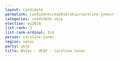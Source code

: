 ```yaml
---
layout: candidate
permalink: candidates/eu2014/ukip/caroline-jones/
categories: candidate ukip
election: eu2014
list-rank: 3
list-rank-ordinal: 3rd
person: caroline-jones
region: wales
party: ukip
title: Wales - UKIP - Caroline Jones
---
```


